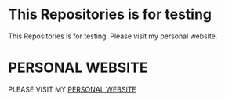 # This Repositories is for testing

This Repositories is for testing. Please visit my personal website.

# PERSONAL WEBSITE
PLEASE VISIT MY [PERSONAL WEBSITE](http://smartjinny.com)
